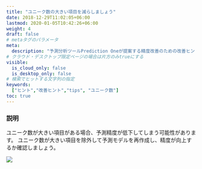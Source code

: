 ```yaml
---
title: "ユニーク数の大きい項目を減らしましょう"
date: 2018-12-29T11:02:05+06:00
lastmod: 2020-01-05T10:42:26+06:00
weight: 4
draft: false
# metaタグのパラメータ
meta:
  description: "予測分析ツールPrediction Oneが提案する精度改善のための改善ヒントについて説明するページです。"
# クラウド・デスクトップ限定ページの場合は片方のみtrueにする
visible:
  is_cloud_only: false
  is_desktop_only: false
# 検索でヒットする文字列の指定
keywords:
  ["ヒント","改善ヒント","tips", "ユニーク数"]
toc: true
---
```


### 説明

ユニーク数が大きい項目がある場合、予測精度が低下してしまう可能性があります。
ユニーク数が大きい項目を除外して予測モデルを再作成し、精度が向上するか確認しましょう。

![](../img/t_slide.png)

